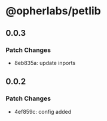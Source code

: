 # @opherlabs/petlib

## 0.0.3

### Patch Changes

- 8eb835a: update inports

## 0.0.2

### Patch Changes

- 4ef859c: config added
